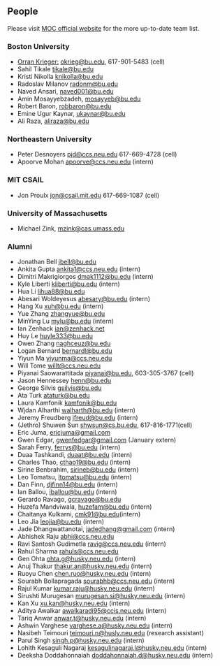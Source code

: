 ## People
Please visit [MOC official website](https://massopen.cloud/team/) for the more up-to-date team list. 

### Boston University
 -  [Orran Krieger:](http://okrieg.github.io) okrieg@bu.edu, 617-901-5483 (cell)
 -  Sahil Tikale tikale@bu.edu
 -  Kristi Nikolla knikolla@bu.edu
 -  Radoslav Milanov radonm@bu.edu
 -  Naved Ansari, naved001@bu.edu  
 -  Amin Mosayyebzadeh, mosayyeb@bu.edu
 -  Robert Baron, robbaron@bu.edu
 -  Emine Ugur Kaynar, ukaynar@bu.edu
 -  Ali Raza, aliraza@bu.edu

### Northeastern University
 -  Peter Desnoyers pjd@ccs.neu.edu 617-669-4728 (cell)
 -  Apoorve Mohan apoorve@ccs.neu.edu (intern)
 
### MIT CSAIL
 -  Jon Proulx jon@csail.mit.edu 617-669-1087 (cell)
 
 ### University of Massachusetts
 - Michael Zink, mzink@cas.umass.edu

### Alumni
 -  Jonathan Bell jbell@bu.edu
 -  Ankita Gupta ankita1@ccs.neu.edu (intern)
 -  Dimitri Makrigiorgos dmak1112@bu.edu (intern)
 -  Kyle Liberti kliberti@bu.edu (intern)
 -  Hua Li lihua88@bu.edu
 -  Abesari Woldeyesus abesary@bu.edu (intern)
 -  Hang Xu xuh@bu.edu (intern)
 -  Yue Zhang zhangyue@bu.edu
 -  MinYing Lu mylu@bu.edu     (intern)
 -  Ian Zenhack ian@zenhack.net
 -  Huy Le huyle333@bu.edu
 -  Owen Zhang naghceuz@bu.edu
 -  Logan Bernard bernardl@bu.edu
 -  Yiyun Ma  yiyunma@ccs.neu.edu
 -  Will Tome willt@ccs.neu.edu
 -  Piyanai Saowarattitada piyanai@bu.edu, 603-305-3767 (cell)
 -  Jason Hennessey henn@bu.edu
 -  George Silvis gsilvis@bu.edu
 -  Ata Turk ataturk@bu.edu
 -  Laura Kamfonik kamfonik@bu.edu
 -  Wjdan Alharthi walharth@bu.edu (intern) 
 -  Jeremy Freudberg jfreud@bu.edu (intern)
 -  (Jethro) Shuwen Sun shwsun@cs.bu.edu, 617-816-1771(cell)
 -  Eric Juma, ericjuma@gmail.com
 -  Gwen Edgar, gwenfedgar@gmail.com (January extern)
 -  Sarah Ferry, ferrys@bu.edu (intern)
 -  Duaa Tashkandi, duaat@bu.edu (intern)
 -  Charles Thao, cthao19@bu.edu (intern)
 -  Sirine Benbrahim, sirineb@bu.edu (intern)
 -  Leo Tomatsu, ltomatsu@bu.edu (intern)
 -  Dan Finn, djfinn14@bu.edu (intern)
 -  Ian Ballou, iballou@bu.edu (intern)
 -  Gerardo Ravago, gcravago@bu.edu
 -  Huzefa Mandviwala, huzefam@bu.edu (intern)
 -  Chaitanya Kulkarni, cmk91@bu.edu(intern)
 -  Leo Jia leojia@bu.edu (intern)
 -  Jade Dhangwattanotai, jadedhang@gmail.com (intern)
 -  Abhishek Raju abhi@ccs.neu.edu
 -  Ravi Santosh Gudimetla ravig@ccs.neu.edu (intern)
 -  Rahul Sharma rahuls@ccs.neu.edu
 -  Gen Ohta ohta.g@husky.neu.edu (intern)
 -  Anuj Thakur thakur.an@husky.neu.edu (intern)
 -  Ruoyu Chen chen.ruo@husky.neu.edu (intern)
 -  Sourabh Bollapragada sourabhb@ccs.neu.edu (intern)
 -  Rajul Kumar kumar.raju@husky.neu.edu (intern)
 -  Sirushti Murugesan murugesan.si@husky.neu.edu (intern)
 -  Kan Xu xu.kan@husky.neu.edu (intern)
 -  Aditya Awalkar awalkaradi95@ccis.neu.edu (intern)
 -  Tariq Anwar anwar.t@husky.neu.edu (intern)
 -  Ashwin Varghese varghese.a@husky.neu.edu (intern)
 -  Nasibeh Teimouri teimouri.n@husly.neu.edu (research assistant)
 -  Parul Singh singh.p@husky.neu.edu (intern)
 -  Lohith Kesaguli Nagaraj kesagulinagaraj.l@husky.neu.edu (intern)
 -  Deeksha Doddahonnaiah doddahonnaiah.d@husky.neu.edu (intern)
